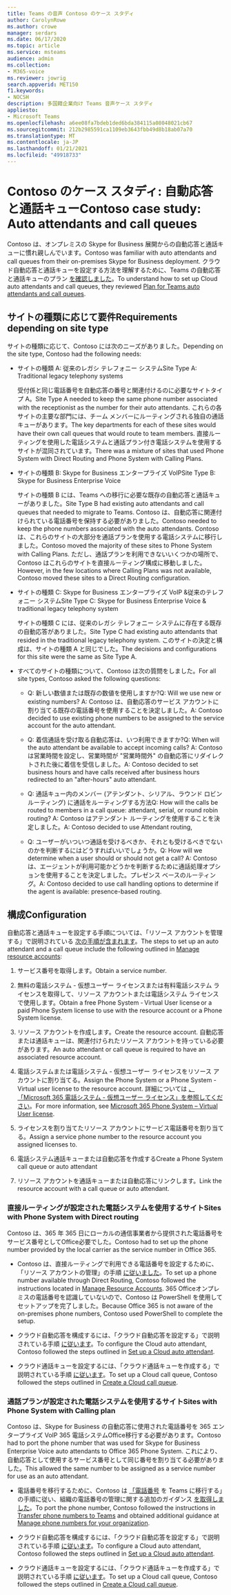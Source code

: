 ```yaml
---
title: Teams の音声 Contoso のケース スタディ
author: CarolynRowe
ms.author: crowe
manager: serdars
ms.date: 06/17/2020
ms.topic: article
ms.service: msteams
audience: admin
ms.collection:
- M365-voice
ms.reviewer: jowrig
search.appverid: MET150
f1.keywords:
- NOCSH
description: 多国籍企業向け Teams 音声ケース スタディ
appliesto:
- Microsoft Teams
ms.openlocfilehash: a6ee08fa7bdeb1ded6bda384115a08048021cb67
ms.sourcegitcommit: 212b2985591ca1109eb3643fbb49d8b18ab07a70
ms.translationtype: MT
ms.contentlocale: ja-JP
ms.lasthandoff: 01/21/2021
ms.locfileid: "49918733"
---
```

# <a name="contoso-case-study-auto-attendants-and-call-queues"></a><span data-ttu-id="0afeb-103">Contoso のケース スタディ: 自動応答と通話キュー</span><span class="sxs-lookup"><span data-stu-id="0afeb-103">Contoso case study: Auto attendants and call queues</span></span>

<span data-ttu-id="0afeb-104">Contoso は、オンプレミスの Skype for Business 展開からの自動応答と通話キューに慣れ親しんでいます。</span><span class="sxs-lookup"><span data-stu-id="0afeb-104">Contoso was familiar with auto attendants and call queues from their on-premises Skype for Business deployment.</span></span> <span data-ttu-id="0afeb-105">クラウド自動応答と通話キューを設定する方法を理解するために、Teams の自動応答と通話キューのプラン [を確認しました](plan-auto-attendant-call-queue.md)。</span><span class="sxs-lookup"><span data-stu-id="0afeb-105">To understand how to set up Cloud auto attendants and call queues, they reviewed [Plan for Teams auto attendants and call queues](plan-auto-attendant-call-queue.md).</span></span>

## <a name="requirements-depending-on-site-type"></a><span data-ttu-id="0afeb-106">サイトの種類に応じて要件</span><span class="sxs-lookup"><span data-stu-id="0afeb-106">Requirements depending on site type</span></span>

<span data-ttu-id="0afeb-107">サイトの種類に応じて、Contoso には次のニーズがありました。</span><span class="sxs-lookup"><span data-stu-id="0afeb-107">Depending on the site type, Contoso had the following needs:</span></span>

- <span data-ttu-id="0afeb-108">サイトの種類 A: 従来のレガシ テレフォニー システム</span><span class="sxs-lookup"><span data-stu-id="0afeb-108">Site Type A: Traditional legacy telephony systems</span></span> 

  <span data-ttu-id="0afeb-109">受付係と同じ電話番号を自動応答の番号と関連付けるのに必要なサイトタイプ A。</span><span class="sxs-lookup"><span data-stu-id="0afeb-109">Site Type A needed to keep the same phone number associated with the receptionist as the number for their auto attendants.</span></span> <span data-ttu-id="0afeb-110">これらの各サイトの主要な部門には、チーム メンバーにルーティングされる独自の通話キューがあります。</span><span class="sxs-lookup"><span data-stu-id="0afeb-110">The key departments for each of these sites would have their own call queues that would route to team members.</span></span> <span data-ttu-id="0afeb-111">直接ルーティングを使用した電話システムと通話プラン付き電話システムを使用するサイトが混同されています。</span><span class="sxs-lookup"><span data-stu-id="0afeb-111">There was a mixture of sites that used Phone System with Direct Routing and Phone System with Calling Plans.</span></span>  

- <span data-ttu-id="0afeb-112">サイトの種類 B: Skype for Business エンタープライズ VoIP</span><span class="sxs-lookup"><span data-stu-id="0afeb-112">Site Type B: Skype for Business Enterprise Voice</span></span> 

  <span data-ttu-id="0afeb-113">サイトの種類 B には、Teams への移行に必要な既存の自動応答と通話キューがありました。</span><span class="sxs-lookup"><span data-stu-id="0afeb-113">Site Type B had existing auto attendants and call queues that needed to migrate to Teams.</span></span> <span data-ttu-id="0afeb-114">Contoso は、自動応答に関連付けられている電話番号を保持する必要がありました。</span><span class="sxs-lookup"><span data-stu-id="0afeb-114">Contoso needed to keep the phone numbers associated with the auto attendants.</span></span> <span data-ttu-id="0afeb-115">Contoso は、これらのサイトの大部分を通話プランを使用する電話システムに移行しました。</span><span class="sxs-lookup"><span data-stu-id="0afeb-115">Contoso moved the majority of these sites to Phone System with Calling Plans.</span></span> <span data-ttu-id="0afeb-116">ただし、通話プランを利用できないいくつかの場所で、Contoso はこれらのサイトを直接ルーティング構成に移動しました。</span><span class="sxs-lookup"><span data-stu-id="0afeb-116">However, in the few locations where Calling Plans was not available, Contoso moved these sites to a Direct Routing configuration.</span></span>  

- <span data-ttu-id="0afeb-117">サイトの種類 C: Skype for Business エンタープライズ VoIP &従来のテレフォニー システム</span><span class="sxs-lookup"><span data-stu-id="0afeb-117">Site Type C: Skype for Business Enterprise Voice & traditional legacy telephony system</span></span> 

  <span data-ttu-id="0afeb-118">サイトの種類 C には、従来のレガシ テレフォニー システムに存在する既存の自動応答がありました。</span><span class="sxs-lookup"><span data-stu-id="0afeb-118">Site Type C had existing auto attendants that resided in the traditional legacy telephony system.</span></span> <span data-ttu-id="0afeb-119">このサイトの決定と構成は、サイトの種類 A と同じでした。</span><span class="sxs-lookup"><span data-stu-id="0afeb-119">The decisions and configurations for this site were the same as Site Type A.</span></span>   

- <span data-ttu-id="0afeb-120">すべてのサイトの種類について、Contoso は次の質問をしました。</span><span class="sxs-lookup"><span data-stu-id="0afeb-120">For all site types, Contoso asked the following questions:</span></span>

  - <span data-ttu-id="0afeb-121">Q: 新しい数値または既存の数値を使用しますか?</span><span class="sxs-lookup"><span data-stu-id="0afeb-121">Q: Will we use new or existing numbers?</span></span> 
    <span data-ttu-id="0afeb-122">A: Contoso は、自動応答のサービス アカウントに割り当てる既存の電話番号を使用することを決定しました。</span><span class="sxs-lookup"><span data-stu-id="0afeb-122">A: Contoso decided to use existing phone numbers to be assigned to the service account for the auto attendant.</span></span> 

  - <span data-ttu-id="0afeb-123">Q: 着信通話を受け取る自動応答は、いつ利用できますか?</span><span class="sxs-lookup"><span data-stu-id="0afeb-123">Q: When will the auto attendant be available to accept incoming calls?</span></span> 
    <span data-ttu-id="0afeb-124">A: Contoso は営業時間を設定し、営業時間が "営業時間外" の自動応答にリダイレクトされた後に着信を受信しました。</span><span class="sxs-lookup"><span data-stu-id="0afeb-124">A: Contoso decided to set business hours and have calls received after business hours redirected to an "after-hours" auto attendant.</span></span>  

  - <span data-ttu-id="0afeb-125">Q: 通話キュー内のメンバー (アテンダント、シリアル、ラウンド ロビン ルーティング) に通話をルーティングする方法</span><span class="sxs-lookup"><span data-stu-id="0afeb-125">Q: How will the calls be routed to members in a call queue: attendant, serial, or round robin routing?</span></span> 
    <span data-ttu-id="0afeb-126">A: Contoso はアテンダント ルーティングを使用することを決定しました。</span><span class="sxs-lookup"><span data-stu-id="0afeb-126">A: Contoso decided to use Attendant routing,</span></span> 

  - <span data-ttu-id="0afeb-127">Q: ユーザーがいついつ通話を受けるべきか、それとも受けるべきでないのかを判断するにはどうすればいいでしょうか。</span><span class="sxs-lookup"><span data-stu-id="0afeb-127">Q: How will we determine when a user should or should not get a call?</span></span> 
    <span data-ttu-id="0afeb-128">A: Contoso は、エージェントが利用可能かどうかを判断するために通話処理オプションを使用することを決定しました。プレゼンス ベースのルーティング。</span><span class="sxs-lookup"><span data-stu-id="0afeb-128">A: Contoso decided to use call handling options to determine if the agent is available: presence-based routing.</span></span> 


## <a name="configuration"></a><span data-ttu-id="0afeb-129">構成</span><span class="sxs-lookup"><span data-stu-id="0afeb-129">Configuration</span></span>

<span data-ttu-id="0afeb-130">自動応答と通話キューを設定する手順については、「リソース アカウントを管理する」で説明されている [次の手順が含まれます](manage-resource-accounts.md)。</span><span class="sxs-lookup"><span data-stu-id="0afeb-130">The steps to set up an auto attendant and a call queue include the following outlined in [Manage resource accounts](manage-resource-accounts.md):</span></span> 

1. <span data-ttu-id="0afeb-131">サービス番号を取得します。</span><span class="sxs-lookup"><span data-stu-id="0afeb-131">Obtain a service number.</span></span> 

2. <span data-ttu-id="0afeb-132">無料の電話システム - 仮想ユーザー ライセンスまたは有料電話システム ライセンスを取得して、リソース アカウントまたは電話システム ライセンスで使用します。</span><span class="sxs-lookup"><span data-stu-id="0afeb-132">Obtain a free Phone System - Virtual User license or a paid Phone System license to use with the resource account or a Phone System license.</span></span>

3. <span data-ttu-id="0afeb-133">リソース アカウントを作成します。</span><span class="sxs-lookup"><span data-stu-id="0afeb-133">Create the resource account.</span></span> <span data-ttu-id="0afeb-134">自動応答または通話キューは、関連付けられたリソース アカウントを持っている必要があります。</span><span class="sxs-lookup"><span data-stu-id="0afeb-134">An auto attendant or call queue is required to have an associated resource account.</span></span> 

4. <span data-ttu-id="0afeb-135">電話システムまたは電話システム - 仮想ユーザー ライセンスをリソース アカウントに割り当てる。</span><span class="sxs-lookup"><span data-stu-id="0afeb-135">Assign the Phone System or a Phone System - Virtual user license to the resource account.</span></span> <span data-ttu-id="0afeb-136">詳細については [、「Microsoft 365 電話システム - 仮想ユーザー ライセンス」を参照してください](https://docs.microsoft.com/microsoftteams/teams-add-on-licensing/virtual-user)。</span><span class="sxs-lookup"><span data-stu-id="0afeb-136">For more information, see [Microsoft 365 Phone System – Virtual User license](https://docs.microsoft.com/microsoftteams/teams-add-on-licensing/virtual-user).</span></span>

5. <span data-ttu-id="0afeb-137">ライセンスを割り当てたリソース アカウントにサービス電話番号を割り当てる。</span><span class="sxs-lookup"><span data-stu-id="0afeb-137">Assign a service phone number to the resource account you assigned licenses to.</span></span> 

6. <span data-ttu-id="0afeb-138">電話システム通話キューまたは自動応答を作成する</span><span class="sxs-lookup"><span data-stu-id="0afeb-138">Create a Phone System call queue or auto attendant</span></span> 

7. <span data-ttu-id="0afeb-139">リソース アカウントを通話キューまたは自動応答にリンクします。</span><span class="sxs-lookup"><span data-stu-id="0afeb-139">Link the resource account with a call queue or auto attendant.</span></span> 


### <a name="sites-with-phone-system-with-direct-routing"></a><span data-ttu-id="0afeb-140">直接ルーティングが設定された電話システムを使用するサイト</span><span class="sxs-lookup"><span data-stu-id="0afeb-140">Sites with Phone System with Direct routing</span></span> 

<span data-ttu-id="0afeb-141">Contoso は、365 年 365 日にローカルの通信事業者から提供された電話番号をサービス番号としてOffice必要でした。</span><span class="sxs-lookup"><span data-stu-id="0afeb-141">Contoso had to set up the phone number provided by the local carrier as the service number in Office 365.</span></span> 

- <span data-ttu-id="0afeb-142">Contoso は、直接ルーティングで利用できる電話番号を設定するために、「リソース アカウントの管理」の手順 [に従いました](manage-resource-accounts.md)。</span><span class="sxs-lookup"><span data-stu-id="0afeb-142">To set up a phone number available through Direct Routing, Contoso followed the instructions located in [Manage Resource Accounts](manage-resource-accounts.md).</span></span> <span data-ttu-id="0afeb-143">365 Officeオンプレミスの電話番号を認識していないので、Contoso は PowerShell を使用してセットアップを完了しました。</span><span class="sxs-lookup"><span data-stu-id="0afeb-143">Because Office 365 is not aware of the on-premises phone numbers, Contoso used PowerShell to complete the setup.</span></span>   

- <span data-ttu-id="0afeb-144">クラウド自動応答を構成するには、「クラウド自動応答を設定する」で説明されている手順 [に従います](create-a-phone-system-auto-attendant.md)。</span><span class="sxs-lookup"><span data-stu-id="0afeb-144">To configure the Cloud auto attendant, Contoso followed the steps outlined in [Set up a Cloud auto attendant](create-a-phone-system-auto-attendant.md).</span></span> 

- <span data-ttu-id="0afeb-145">クラウド通話キューを設定するには、「クラウド通話キューを作成する」で説明されている手順 [に従います](create-a-phone-system-call-queue.md)。</span><span class="sxs-lookup"><span data-stu-id="0afeb-145">To set up a Cloud call queue, Contoso followed the steps outlined in [Create a Cloud call queue](create-a-phone-system-call-queue.md).</span></span>  


### <a name="sites-with-phone-system-with-calling-plan"></a><span data-ttu-id="0afeb-146">通話プランが設定された電話システムを使用するサイト</span><span class="sxs-lookup"><span data-stu-id="0afeb-146">Sites with Phone System with Calling plan</span></span>

<span data-ttu-id="0afeb-147">Contoso は、Skype for Business の自動応答に使用された電話番号を 365 エンタープライズ VoIP 365 電話システムOffice移行する必要があります。</span><span class="sxs-lookup"><span data-stu-id="0afeb-147">Contoso had to port the phone number that was used for Skype for Business Enterprise Voice auto attendants to Office 365 Phone System.</span></span> <span data-ttu-id="0afeb-148">これにより、自動応答として使用するサービス番号として同じ番号を割り当てる必要がありました。</span><span class="sxs-lookup"><span data-stu-id="0afeb-148">This allowed the same number to be assigned as a service number for use as an auto attendant.</span></span> 

- <span data-ttu-id="0afeb-149">電話番号を移行するために、Contoso は [「電話番号](https://docs.microsoft.com/microsoftteams/phone-number-calling-plans/transfer-phone-numbers-to-teams) を Teams に移行する」の手順に従い、組織の電話番号の管理に関する追加のガイダンス [を取得しました](https://docs.microsoft.com/microsoftteams/manage-phone-numbers-for-your-organization/manage-phone-numbers-for-your-organization)。</span><span class="sxs-lookup"><span data-stu-id="0afeb-149">To port the phone number, Contoso followed the instructions in [Transfer phone numbers to Teams](https://docs.microsoft.com/microsoftteams/phone-number-calling-plans/transfer-phone-numbers-to-teams) and obtained additional guidance at [Manage phone numbers for your organization](https://docs.microsoft.com/microsoftteams/manage-phone-numbers-for-your-organization/manage-phone-numbers-for-your-organization).</span></span>

- <span data-ttu-id="0afeb-150">クラウド自動応答を構成するには、「クラウド自動応答を設定する」で説明されている手順 [に従います](create-a-phone-system-auto-attendant.md)。</span><span class="sxs-lookup"><span data-stu-id="0afeb-150">To configure a Cloud auto attendant, Contoso followed the steps outlined in [Set up a Cloud auto attendant](create-a-phone-system-auto-attendant.md).</span></span>

-  <span data-ttu-id="0afeb-151">クラウド通話キューを設定するには、「クラウド通話キューを作成する」で説明されている手順 [に従います](create-a-phone-system-call-queue.md)。</span><span class="sxs-lookup"><span data-stu-id="0afeb-151">To set up a Cloud call queue, Contoso followed the steps outlined in [Create a Cloud call queue](create-a-phone-system-call-queue.md).</span></span>  

 